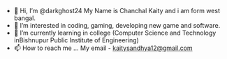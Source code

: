 - 👋 Hi, I’m @darkghost24 My Name is Chanchal Kaity and i am form west bangal.
- 👀 I’m interested in coding, gaming, developing new game and software.
- 🌱 I’m currently learning in college (Computer Science and Technology inBishnupur Public Institute of Engineering)
- 📫 How to reach me ... My email - kaitysandhya12@gmail.com
<!---
darkghost24/darkghost24 is a ✨ special ✨ repository because its `README.md` (this file) appears on your GitHub profile.
You can click the Preview link to take a look at your changes.
--->
